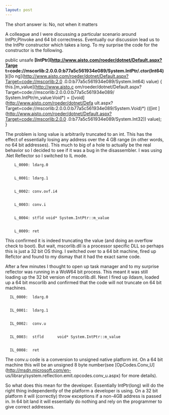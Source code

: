 ```yaml
---
layout: post
---
```

The short answer is: No, not when it matters

A colleague and I were discussing a particular scenario around IntPtr,PInvoke
and 64 bit correctness. Eventually our discussion lead us to the IntPtr
constructor which takes a long. To my surprise the code for the constructor
is the following.

public unsafe **[IntPtr](http://www.aisto.com/roeder/dotnet/Default.aspx?Targe
t=code://mscorlib:2.0.0.0:b77a5c561934e089/System.IntPtr/.ctor\(Int64\))**([lo
ng](http://www.aisto.com/roeder/dotnet/Default.aspx?Target=code://mscorlib:2.0
.0.0:b77a5c561934e089/System.Int64) value) { this.[m_value](http://www.aisto.c
om/roeder/dotnet/Default.aspx?Target=code://mscorlib:2.0.0.0:b77a5c561934e089/
System.IntPtr/m_value:Void*) = ([void](http://www.aisto.com/roeder/dotnet/Defa
ult.aspx?Target=code://mscorlib:2.0.0.0:b77a5c561934e089/System.Void)*) (([int
](http://www.aisto.com/roeder/dotnet/Default.aspx?Target=code://mscorlib:2.0.0
.0:b77a5c561934e089/System.Int32)) value); }

The problem is long value is arbitrarily truncated to an int. This has the
effect of essentially losing any address over the 4 GB range (in other words,
no 64 bit addresses). This much to big of a hole to actually be the real
behavior so I decided to see if it was a bug in the disassembler. I was using
.Net Reflector so I switched to IL mode.

    
    
        L_0000: ldarg.0 


        L_0001: ldarg.1 


        L_0002: conv.ovf.i4 


        L_0003: conv.i 


        L_0004: stfld void* System.IntPtr::m_value


        L_0009: ret 

This confirmed it is indeed truncating the value (and doing an overflow check
to boot). But wait, mscorlib.dll is a processor specific DLL so perhaps this
is just a 32 bit OS thing. I switched over to a 64 bit machine, fired up
Reflctor and found to my dismay that it had the exact same code.

After a few minutes I thought to open up task manager and to my surprise
reflector was running in a WoW64 bit process. This meant it was still loading
up the 32 bit version of mscorlib.dll. Next I fired up ildasm, loaded up a 64
bit mscorlib and confirmed that the code will not truncate on 64 bit machines.

    
    
      IL_0000:  ldarg.0


      IL_0001:  ldarg.1


      IL_0002:  conv.u


      IL_0003:  stfld      void* System.IntPtr::m_value


      IL_0008:  ret

The conv.u code is a conversion to unsigned native platform int. On a 64 bit
machine this will be an unsigned 8 byte number(see
[OpCodes.Conv_U](http://msdn.microsoft.com/en-
us/library/system.reflection.emit.opcodes.conv_u.aspx) for more details).

So what does this mean for the developer. Essentially IntPtr(long) will do
the right thing independently of the platform a developer is using. On a 32
bit platform it will (correctly) throw exceptions if a non-4GB address is
passed in. In 64 bit land it will essentially do nothing and rely on the
programmer to give correct addresses.

